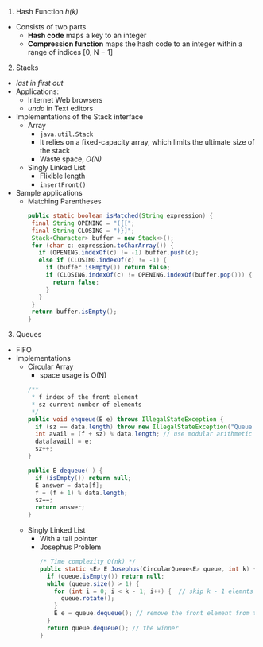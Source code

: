 1. Hash Function _h(k)_
 - Consists of two parts
   * **Hash code** maps a key to an integer
   * **Compression function** maps the hash code to an integer within a range of indices [0, N − 1]

2. Stacks
 - _last in first out_
 - Applications:
   * Internet Web browsers
   * _undo_ in Text editors
 - Implementations of the Stack interface
   * Array
     * `java.util.Stack`
     * It relies on a fixed-capacity array, which limits the ultimate size of the stack
     * Waste space, _O(N)_
   * Singly Linked List
     * Flixible length
     * `insertFront()`
 - Sample applications
   * Matching Parentheses
     ```java
     public static boolean isMatched(String expression) {
      final String OPENING = "({[";
      final String CLOSING = ")}]";
      Stack<Character> buffer = new Stack<>();
      for (char c: expression.toCharArray()) {
        if (OPENING.indexOf(c) != -1) buffer.push(c);
        else if (CLOSING.indexOf(c) != -1) {
          if (buffer.isEmpty()) return false;
          if (CLOSING.indexOf(c) != OPENING.indexOf(buffer.pop())) {
            return false;
          }
        }
      }
      return buffer.isEmpty();
     }
     ```
     
3. Queues
 - FIFO
 - Implementations
   * Circular Array 
     * space usage is O(N)
     ```java
     /**
      * f index of the front element
      * sz current number of elements
      */
     public void enqueue(E e) throws IllegalStateException {
       if (sz == data.length) throw new IllegalStateException("Queue is full");
       int avail = (f + sz) % data.length; // use modular arithmetic
       data[avail] = e;
       sz++;
     }
     
     public E dequeue( ) {
       if (isEmpty()) return null;
       E answer = data[f];
       f = (f + 1) % data.length;
       sz−−;
       return answer;
     }
     ```
   * Singly Linked List
     * With a tail pointer
     * Josephus Problem
       ```java
       /* Time complexity O(nk) */
       public static <E> E Josephus(CircularQueue<E> queue, int k) {
         if (queue.isEmpty()) return null;
         while (queue.size() > 1) {
           for (int i = 0; i < k - 1; i++) {  // skip k - 1 elemnts
             queue.rotate();
           }
           E e = queue.dequeue(); // remove the front element from the collection
         }
         return queue.dequeue(); // the winner
       }
       ```
